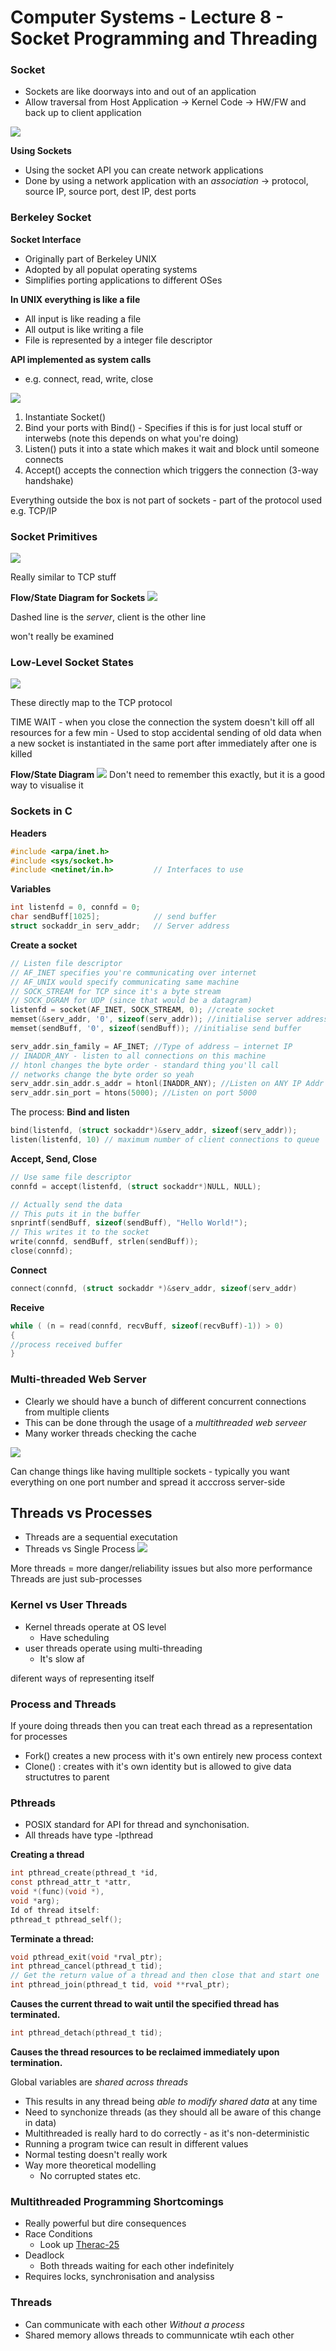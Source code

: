 # Computer Systems - Lecture 8 - Socket Programming and Threading

### Socket
- Sockets are like doorways into and out of an application
- Allow traversal from Host Application -> Kernel Code -> HW/FW and back up to client application

![](lec8/lec80.png)

**Using Sockets**
- Using the socket API you can create network applications
- Done by using a network application with an *association* -> protocol, source IP, source port, dest IP, dest ports

### Berkeley Socket
**Socket Interface**
- Originally part of Berkeley UNIX
- Adopted by all populat operating systems
- Simplifies porting applications to different OSes

**In UNIX everything is like a file**
- All input is like reading a file
- All output is like writing a file
- File is represented by a integer file descriptor

**API implemented as system calls**
- e.g. connect, read, write, close

![](lec8/lec81.png)

1. Instantiate Socket()
2. Bind your ports with Bind() - Specifies if this is for just local stuff or interwebs (note this depends on what you're doing)
3. Listen() puts it into a state which makes it wait and block until someone connects
4. Accept() accepts the connection which triggers the connection (3-way handshake)

Everything outside the box is not part of sockets - part of the protocol used e.g. TCP/IP

### Socket Primitives
![](lec8/lec82.png)

Really similar to TCP stuff

**Flow/State Diagram for Sockets**
![](lec8/lec83.png)

Dashed line is the *server*, client is the other line

won't really be examined

### Low-Level Socket States
![](lec8/lec84.png)

These directly map to the TCP protocol

TIME WAIT 
	- when you close the connection the system doesn't kill off all resources for a few min
	- Used to stop accidental sending of old data when a new socket is instantiated in the same port after immediately after one is killed

**Flow/State Diagram**
![](lec8/lec85.png)
Don't need to remember this exactly, but it is a good way to visualise it

### Sockets in C
**Headers**
```C
#include <arpa/inet.h>
#include <sys/socket.h>
#include <netinet/in.h>			// Interfaces to use
```
**Variables**
```C
int listenfd = 0, connfd = 0;
char sendBuff[1025]; 			// send buffer
struct sockaddr_in serv_addr;	// Server address
```
**Create a socket**
```C
// Listen file descriptor
// AF_INET specifies you're communicating over internet
// AF_UNIX would specify communicating same machine
// SOCK_STREAM for TCP since it's a byte stream
// SOCK_DGRAM for UDP (since that would be a datagram) 
listenfd = socket(AF_INET, SOCK_STREAM, 0); //create socket
memset(&serv_addr, '0', sizeof(serv_addr)); //initialise server address
memset(sendBuff, '0', sizeof(sendBuff)); //initialise send buffer

serv_addr.sin_family = AF_INET; //Type of address – internet IP
// INADDR_ANY - listen to all connections on this machine
// htonl changes the byte order - standard thing you'll call
// networks change the byte order so yeah
serv_addr.sin_addr.s_addr = htonl(INADDR_ANY); //Listen on ANY IP Addr
serv_addr.sin_port = htons(5000); //Listen on port 5000
```

The process:
**Bind and listen**
```C
bind(listenfd, (struct sockaddr*)&serv_addr, sizeof(serv_addr));
listen(listenfd, 10) // maximum number of client connections to queue
```
**Accept, Send, Close**
```C
// Use same file descriptor
connfd = accept(listenfd, (struct sockaddr*)NULL, NULL);

// Actually send the data
// This puts it in the buffer
snprintf(sendBuff, sizeof(sendBuff), "Hello World!");
// This writes it to the socket
write(connfd, sendBuff, strlen(sendBuff));
close(connfd);
```
**Connect**
```C
connect(connfd, (struct sockaddr *)&serv_addr, sizeof(serv_addr)
```
**Receive**
```C
while ( (n = read(connfd, recvBuff, sizeof(recvBuff)-1)) > 0)
{
//process received buffer
}
```

### Multi-threaded Web Server
- Clearly we should have a bunch of different concurrent connections from multiple clients
- This can be done through the usage of a *multithreaded web serveer*
- Many worker threads checking the cache

![](lec8/lec86.png)

Can change things like having mulltiple sockets - typically you want everything on one port number and spread it acccross server-side

## Threads vs Processes
- Threads are a sequential executation
- Threads vs Single Process
![](lec8/lec87.png)

More threads = more danger/reliability issues but also more performance
Threads are just sub-processes

### Kernel vs User Threads
- Kernel threads operate at OS level
	- Have scheduling
- user threads operate using multi-threading
	- It's slow af

diferent ways of representing itself

### Process and Threads
If youre doing threads then you can treat each thread as a representation for processes
- Fork() creates a new process with it's own entirely new process context
- Clone() : creates with it's own identity but is allowed to give data structutres to parent

### Pthreads
- POSIX standard for API for thread and synchonisation. 
- All threads have type -lpthread

**Creating a thread**
``` C
int pthread_create(pthread_t *id,
const pthread_attr_t *attr,
void *(func)(void *),
void *arg);
Id of thread itself:
pthread_t pthread_self();
```
**Terminate a thread:**
``` C
void pthread_exit(void *rval_ptr);
int pthread_cancel(pthread_t tid);
// Get the return value of a thread and then close that and start one
int pthread_join(pthread_t tid, void **rval_ptr);
```
**Causes the current thread to wait until the specified thread has
terminated.**
``` C
int pthread_detach(pthread_t tid);
```
**Causes the thread resources to be reclaimed immediately upon
termination.**


Global variables are *shared across threads*
- This results in any thread being *able to modify shared data* at any time
- Need to synchonize threads (as they should all be aware of this change in data)
- Multithreaded is really hard to do correctly - as it's non-deterministic
- Running a program twice can result in different values
- Normal testing doesn't really work
- Way more theoretical modelling
	- No corrupted states etc.

### Multithreaded Programming Shortcomings
- Really powerful but dire consequences
- Race Conditions
	- Look up [Therac-25](https://en.wikipedia.org/wiki/Therac-25)
- Deadlock
	- Both threads waiting for each other indefinitely
- Requires locks, synchronisation and analysiss

### Threads
- Can communicate with each other *Without a process*
- Shared memory allows threads to communnicate wtih each other
